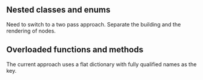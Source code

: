 ## Nested classes and enums

Need to switch to a two pass approach.  Separate the building and the rendering of nodes.

## Overloaded functions and methods

The current approach uses a flat dictionary with fully qualified names as the key.